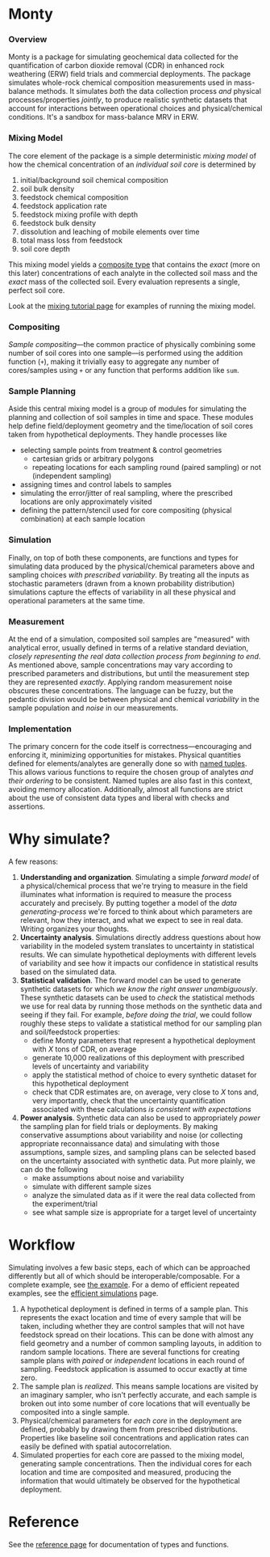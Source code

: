 # Monty

### Overview

Monty is a package for simulating geochemical data collected for the quantification of carbon dioxide removal (CDR) in enhanced rock weathering (ERW) field trials and commercial deployments. The package simulates whole-rock chemical composition measurements used in mass-balance methods. It simulates *both* the data collection process *and* physical processes/properties *jointly*, to produce realistic synthetic datasets that account for interactions between operational choices and physical/chemical conditions. It's a sandbox for mass-balance MRV in ERW.

### Mixing Model

The core element of the package is a simple deterministic *mixing model* of how the chemical concentration of an *individual soil core* is determined by
1. initial/background soil chemical composition
2. soil bulk density
3. feedstock chemical composition
4. feedstock application rate
5. feedstock mixing profile with depth
6. feedstock bulk density
7. dissolution and leaching of mobile elements over time
8. total mass loss from feedstock
9. soil core depth

This mixing model yields a [composite type](https://docs.julialang.org/en/v1/manual/types/#Composite-Types) that contains the *exact* (more on this later) concentrations of each analyte in the collected soil mass and the *exact* mass of the collected soil. Every evaluation represents a single, perfect soil core.

Look at the [mixing tutorial page](mixing.md) for examples of running the mixing model.

### Compositing

*Sample compositing*—the common practice of physically combining some number of soil cores into one sample—is performed using the addition function (`+`), making it trivially easy to aggregate any number of cores/samples using `+` or any function that performs addition like `sum`.

### Sample Planning

Aside this central mixing model is a group of modules for simulating the planning and collection of soil samples in time and space. These modules help define field/deployment geometry and the time/location of soil cores taken from hypothetical deployments. They handle processes like
* selecting sample points from treatment & control geometries
  * cartesian grids or arbitrary polygons
  * repeating locations for each sampling round (paired sampling) or not (independent sampling)
* assigning times and control labels to samples
* simulating the error/jitter of real sampling, where the prescribed locations are only approximately visited
* defining the pattern/stencil used for core compositing (physical combination) at each sample location

### Simulation

Finally, on top of both these components, are functions and types for simulating data produced by the physical/chemical parameters above and sampling choices *with prescribed variability*. By treating all the inputs as stochastic parameters (drawn from a known probability distribution) simulations capture the effects of variability in all these physical and operational parameters at the same time.

### Measurement

At the end of a simulation, composited soil samples are "measured" with analytical error, usually defined in terms of a relative standard deviation, *closely representing the real data collection process from beginning to end*. As mentioned above, sample concentrations may vary according to prescribed parameters and distributions, but until the measurement step they are represented *exactly*. Applying random measurement noise obscures these concentrations. The language can be fuzzy, but the pedantic division would be between physical and chemical *variability* in the sample population and *noise* in our measurements.

### Implementation

The primary concern for the code itself is correctness—encouraging and enforcing it, minimizing opportunities for mistakes. Physical quantities defined for elements/analytes are generally done so with [named tuples](https://docs.julialang.org/en/v1/manual/types/#Named-Tuple-Types). This allows various functions to require the chosen group of analytes *and their ordering* to be consistent. Named tuples are also fast in this context, avoiding memory allocation. Additionally, almost all functions are strict about the use of consistent data types and liberal with checks and assertions.

# Why simulate?

A few reasons:
1. **Understanding and organization**. Simulating a simple *forward model* of a physical/chemical process that we're trying to measure in the field illuminates what information is required to measure the process accurately and precisely. By putting together a model of the *data generating-process* we're forced to think about which parameters are relevant, how they interact, and what we expect to see in real data. Writing organizes your thoughts.
2. **Uncertainty analysis**. Simulations directly address questions about how variability in the modeled system translates to uncertainty in statistical results. We can simulate hypothetical deployments with different levels of variability and see how it impacts our confidence in statistical results based on the simulated data.
3. **Statistical validation**. The forward model can be used to generate synthetic datasets for which *we know the right answer unambiguously*. These synthetic datasets can be used to *check* the statistical methods we use for real data by running those methods on the synthetic data and seeing if they fail. For example, *before doing the trial*, we could follow roughly these steps to validate a statistical method for our sampling plan and soil/feedstock properties:
    - define Monty parameters that represent a hypothetical deployment with $X$ tons of CDR, on average
    - generate 10,000 realizations of this deployment with prescribed levels of uncertainty and variability
    - apply the statistical method of choice to every synthetic dataset for this hypothetical deployment
    - check that CDR estimates are, on average, very close to $X$ tons and, very importantly, check that the uncertainty quantification associated with these calculations *is consistent with expectations*
4. **Power analysis**. Synthetic data can also be used to appropriately *power* the sampling plan for field trials or deployments. By making conservative assumptions about variability and noise (or collecting appropriate reconnaissance data) and simulating with those assumptions, sample sizes, and sampling plans can be selected based on the uncertainty associated with synthetic data. Put more plainly, we can do the following
    - make assumptions about noise and variability
    - simulate with different sample sizes
    - analyze the simulated data as if it were the real data collected from the experiment/trial
    - see what sample size is appropriate for a target level of uncertainty

# Workflow

Simulating involves a few basic steps, each of which can be approached differently but all of which should be interoperable/composable. For a complete example, see [the example](tutorial.md). For a demo of efficient repeated examples, see the [efficient simulations](efficiency.md) page.

1. A hypothetical deployment is defined in terms of a sample plan. This represents the exact location and time of every sample that will be taken, including whether they are control samples that will not have feedstock spread on their locations. This can be done with almost any field geometry and a number of common sampling layouts, in addition to random sample locations. There are several functions for creating sample plans with *paired* or *independent* locations in each round of sampling. Feedstock application is assumed to occur exactly at time zero.
2. The sample plan is *realized*. This means sample locations are visited by an imaginary sampler, who isn't perfectly accurate, and each sample is broken out into some number of core locations that will eventually be composited into a single sample.
3. Physical/chemical parameters for *each core* in the deployment are defined, probably by drawing them from prescribed distributions. Properties like baseline soil concentrations and application rates can easily be defined with spatial autocorrelation.
4. Simulated properties for each core are passed to the mixing model, generating sample concentrations. Then the individual cores for each location and time are composited and measured, producing the information that would ultimately be observed for the hypothetical deployment.

# Reference

See the [reference page](reference.md) for documentation of types and functions.
